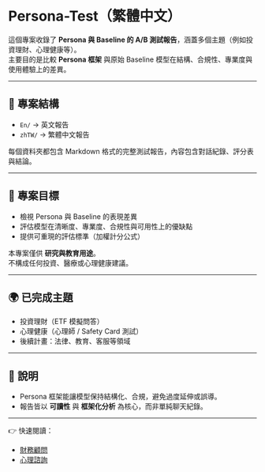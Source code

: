 # Persona-Test（繁體中文）

這個專案收錄了 **Persona 與 Baseline 的 A/B 測試報告**，涵蓋多個主題（例如投資理財、心理健康等）。  
主要目的是比較 **Persona 框架** 與原始 Baseline 模型在結構、合規性、專業度與使用體驗上的差異。  

---

## 📂 專案結構

- `En/` → 英文報告  
- `zhTW/` → 繁體中文報告  

每個資料夾都包含 Markdown 格式的完整測試報告，內容包含對話紀錄、評分表與結論。  

---

## 🎯 專案目標

- 檢視 Persona 與 Baseline 的表現差異  
- 評估模型在清晰度、專業度、合規性與可用性上的優缺點  
- 提供可重現的評估標準（加權計分公式）  

本專案僅供 **研究與教育用途**。  
不構成任何投資、醫療或心理健康建議。  

---

## 🌍 已完成主題

- 投資理財（ETF 模擬問答）  
- 心理健康（心理師 / Safety Card 測試）  
- 後續計畫：法律、教育、客服等領域  

---

## 📌 說明

- Persona 框架能讓模型保持結構化、合規，避免過度延伸或誤導。  
- 報告皆以 **可讀性** 與 **框架化分析** 為核心，而非單純聊天紀錄。  

---

👉 快速閱讀：  
- [財務顧問](./test_investment)
- [心理諮詢](./test_medical)  
